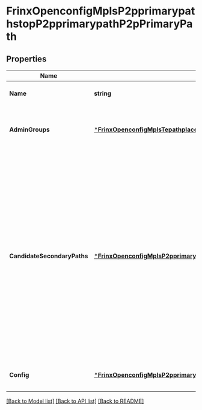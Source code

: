 # FrinxOpenconfigMplsP2pprimarypathstopP2pprimarypathP2pPrimaryPath

## Properties
Name | Type | Description | Notes
------------ | ------------- | ------------- | -------------
**Name** | **string** | Optional[Path name] REF:Optional.empty | [optional] [default to null]
**AdminGroups** | [***FrinxOpenconfigMplsTepathplacementconstraintstopAdminGroups**](frinx.openconfig.mpls.tepathplacementconstraintstop.AdminGroups.md) | Optional[Top-level container for include/exclude constraints for link affinities] REF:Optional.empty | [optional] [default to null]
**CandidateSecondaryPaths** | [***FrinxOpenconfigMplsP2pprimarypathstopP2pprimarypathP2pprimarypathCandidateSecondaryPaths**](frinx.openconfig.mpls.p2pprimarypathstop.p2pprimarypath.p2pprimarypath.CandidateSecondaryPaths.md) | Optional[The set of candidate secondary paths which may be used for this primary path. When secondary paths are specified in the list the path of the secondary LSP in use must be restricted to those path options referenced. The priority of the secondary paths is specified within the list. Higher priority values are less preferred - that is to say that a path with priority 0 is the most preferred path. In the case that the list is empty, any secondary path option may be utilised when the current primary path is in use.] REF:Optional.empty | [optional] [default to null]
**Config** | [***FrinxOpenconfigMplsP2pprimarypathstopP2pprimarypathP2pprimarypathConfig**](frinx.openconfig.mpls.p2pprimarypathstop.p2pprimarypath.p2pprimarypath.Config.md) | Optional[Configuration parameters related to paths] REF:Optional.empty | [optional] [default to null]

[[Back to Model list]](../README.md#documentation-for-models) [[Back to API list]](../README.md#documentation-for-api-endpoints) [[Back to README]](../README.md)


